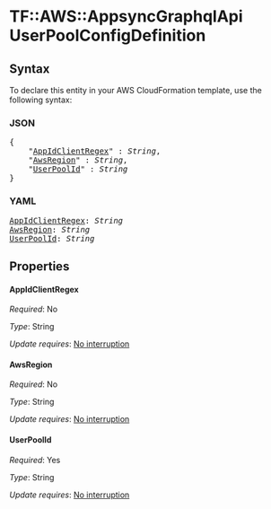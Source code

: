 # TF::AWS::AppsyncGraphqlApi UserPoolConfigDefinition

## Syntax

To declare this entity in your AWS CloudFormation template, use the following syntax:

### JSON

<pre>
{
    "<a href="#appidclientregex" title="AppIdClientRegex">AppIdClientRegex</a>" : <i>String</i>,
    "<a href="#awsregion" title="AwsRegion">AwsRegion</a>" : <i>String</i>,
    "<a href="#userpoolid" title="UserPoolId">UserPoolId</a>" : <i>String</i>
}
</pre>

### YAML

<pre>
<a href="#appidclientregex" title="AppIdClientRegex">AppIdClientRegex</a>: <i>String</i>
<a href="#awsregion" title="AwsRegion">AwsRegion</a>: <i>String</i>
<a href="#userpoolid" title="UserPoolId">UserPoolId</a>: <i>String</i>
</pre>

## Properties

#### AppIdClientRegex

_Required_: No

_Type_: String

_Update requires_: [No interruption](https://docs.aws.amazon.com/AWSCloudFormation/latest/UserGuide/using-cfn-updating-stacks-update-behaviors.html#update-no-interrupt)

#### AwsRegion

_Required_: No

_Type_: String

_Update requires_: [No interruption](https://docs.aws.amazon.com/AWSCloudFormation/latest/UserGuide/using-cfn-updating-stacks-update-behaviors.html#update-no-interrupt)

#### UserPoolId

_Required_: Yes

_Type_: String

_Update requires_: [No interruption](https://docs.aws.amazon.com/AWSCloudFormation/latest/UserGuide/using-cfn-updating-stacks-update-behaviors.html#update-no-interrupt)

